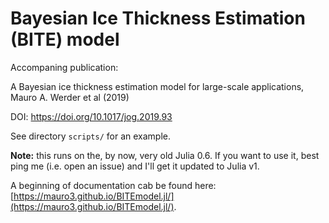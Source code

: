 # Bayesian Ice Thickness Estimation (BITE) model

Accompaning publication:

A Bayesian ice thickness estimation model for large-scale applications, Mauro A. Werder et al (2019)

DOI: https://doi.org/10.1017/jog.2019.93

See directory `scripts/` for an example.

**Note:** this runs on the, by now, very old Julia 0.6. If you want to use it, best ping me (i.e. open an issue) and I'll get it updated to Julia v1.

A beginning of documentation cab be found here: [https://mauro3.github.io/BITEmodel.jl/](https://mauro3.github.io/BITEmodel.jl/).
